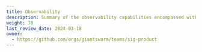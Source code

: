 ```yaml
---
title: Observability
description: Summary of the observability capabilities encompassed within the Giant Swarm platform.
weight: 70
last_review_date: 2024-03-18
owner:
  - https://github.com/orgs/giantswarm/teams/sig-product
---
```

